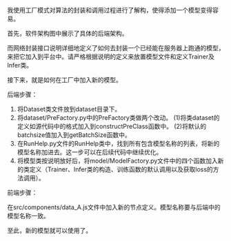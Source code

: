 我使用工厂模式对算法的封装和调用过程进行了解构，使得添加一个模型变得容易。

首先，软件架构图中展示了具体的后端架构。

而网络封装接口说明详细地定义了如何去封装一个已经能在服务器上跑通的模型，来把它加入到平台中。请严格根据说明的定义来放置模型文件和定义Trainer及Infer类。

接下来，就是如何在工厂中加入新的模型。

后端步骤：

1. 将Dataset类文件放到dataset目录下。
2. 将dataset/PreFactory.py中的PreFactory类做两个改动。
  (1)将类dataset的定义如源代码中的格式加入到constructPreClass函数中。
  (2)将默认的batchsize值加入到getBatchSize函数中。
3. 在RunHelp.py文件的RunHelp类中，找到所有包含模型名称的列表，将新的模型名称加进去。这一步可以在后续代码中继续优化。
4. 将模型类按说明放好后，将model/ModelFactory.py文件中的四个函数加入新的类定义（Trainer、Infer类的构造、训练函数的默认调用以及获取loss的方法调用）。

前端步骤：

在src/components/data_A.js文件中加入新的节点定义。模型名称要与后端中的模型名称一致。

至此，新的模型就可以使用了。
